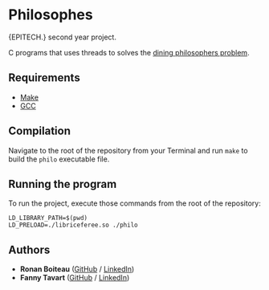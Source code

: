 # Philosophes

{EPITECH.} second year project.

C programs that uses threads to solves the [dining philosophers problem](https://en.wikipedia.org/wiki/Dining_philosophers_problem).

## Requirements

 - [Make](https://www.gnu.org/software/make/)
 - [GCC](https://gcc.gnu.org/)

## Compilation

Navigate to the root of the repository from your Terminal and run `make` to build the `philo` executable file.

## Running the program

To run the project, execute those commands from the root of the repository:
```
LD_LIBRARY_PATH=$(pwd)
LD_PRELOAD=./libriceferee.so ./philo
```

## Authors

* **Ronan Boiteau** ([GitHub](https://github.com/ronanboiteau) / [LinkedIn](https://www.linkedin.com/in/ronanboiteau/))
* **Fanny Tavart** ([GitHub](https://github.com/fannytavart) / [LinkedIn](https://www.linkedin.com/in/fannytavart/))
